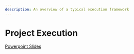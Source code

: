 ```yaml
---
description: An overview of a typical execution framework
---
```


# Project Execution

[Powerpoint Slides](https://maanaimages.blob.core.windows.net/maana-q-documentation/QTraining_ppt/The%20Maana%20Way%20-%20HL%20Methodology.pptx)

